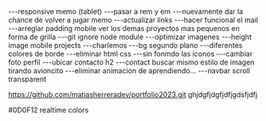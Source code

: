 ---responsive memo (tablet)
---pasar a rem y em
---nuevamente dar la chance de volver a jugar memo
---actualizar links
---hacer funcional el mail
---arreglar padding mobile
ver los demas proyectos mas pequenos en forma de grilla
---git ignore node module
---optimizar imagenes
---height image mobile projects
---charlemos
---bg segundo plano
---diferentes colores de borde
---eliminar html css
---sin fonmdo las iconos
---cambiar foto perfil
---ubicar contacto h2
---contact buscar mismo estilo de imagen tirando avioncito
---eliminar animacion de aprendiendo...
---navbar scroll transparent

https://github.com/matiasherreradev/portfolio2023.git
ghjdgfjdgfjdfjgdsfjdfj

#0D0F12
realtime colors
